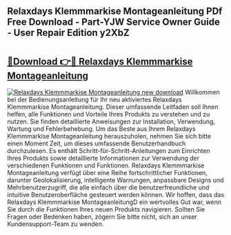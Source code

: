 ## Relaxdays Klemmmarkise Montageanleitung PDf Free Download - Part-YJW Service Owner Guide - User Repair Edition y2XbZ

# <h2><a href="http://df74yt8.blite.top/?on=Relaxdays+Klemmmarkise+Montageanleitung">🔗Download 👉🔴 Relaxdays Klemmmarkise Montageanleitung</a></h2>

[![Relaxdays Klemmmarkise Montageanleitung new download](https://i.imgur.com/lujVjoI.png)](http://df74yt8.blite.top/?on=Relaxdays+Klemmmarkise+Montageanleitung)
Willkommen bei der Bedienungsanleitung für Ihr neu aktiviertes Relaxdays Klemmmarkise Montageanleitung. Dieser umfassende Leitfaden soll Ihnen helfen, alle Funktionen und Vorteile Ihres Produkts zu verstehen und zu nutzen. Sie finden detaillierte Anweisungen zur Installation, Verwendung, Wartung und Fehlerbehebung. Um das Beste aus Ihrem Relaxdays Klemmmarkise Montageanleitung herauszuholen, nehmen Sie sich bitte einen Moment Zeit, um dieses umfassende Benutzerhandbuch durchzulesen. Es enthält Schritt-für-Schritt-Anleitungen zum Einrichten Ihres Produkts sowie detaillierte Informationen zur Verwendung der verschiedenen Funktionen und Funktionen. Relaxdays Klemmmarkise Montageanleitung verfügt über eine Reihe fortschrittlicher Funktionen, darunter Geolokalisierung, intelligente Warnungen, anpassbare Designs und Mehrbenutzerzugriff, die alle einfach über die benutzerfreundliche und intuitive Benutzeroberfläche gesteuert werden können. Wir hoffen, dass das Relaxdays Klemmmarkise MontageanleitungD ein wertvolles Gut war, wenn Sie durch die Funktionen Ihres neuen Produkts navigieren. Sollten Sie Fragen oder Bedenken haben, zögern Sie bitte nicht, sich an unser Kundensupport-Team zu wenden.
